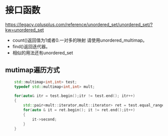 # 接口函数

<https://legacy.cplusplus.com/reference/unordered_set/unordered_set/?kw=unordered_set>

* count()返回值为1或者0.一对多的映射 请使用unordered_multimap。
* find()返回迭代器。
* 相似的用法还有unordered_set

## mutimap遍历方式

```cpp
    std::multimap<int,int> test;
    typedef std::multimap<int,int> mult;
    
    for(auto& itr = test.begin();itr != test.end(); itr++)
    {
        std::pair<mult::iterator,mult::iterator> ret = test.equal_range(itr->first);
        for(auto & it = ret.begin(); it != ret.end();it++)
        {
            it->second;
        }
    }


```
